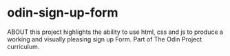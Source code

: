 # odin-sign-up-form
ABOUT this project highlights the ability to use html, css and js to produce a working and visually pleasing sign up Form. Part of The Odin Project curriculum.